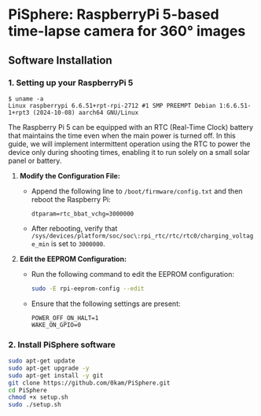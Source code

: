 # PiSphere: RaspberryPi 5-based time-lapse camera for 360° images

## Software Installation
### 1. Setting up your RaspberryPi 5
```
$ uname -a
Linux raspberrypi 6.6.51+rpt-rpi-2712 #1 SMP PREEMPT Debian 1:6.6.51-1+rpt3 (2024-10-08) aarch64 GNU/Linux
```

The Raspberry Pi 5 can be equipped with an RTC (Real-Time Clock) battery that maintains the time even when the main power is turned off.
In this guide, we will implement intermittent operation using the RTC to power the device only during shooting times,
enabling it to run solely on a small solar panel or battery.
1. **Modify the Configuration File:**

   - Append the following line to `/boot/firmware/config.txt` and then reboot the Raspberry Pi:
     ```
     dtparam=rtc_bbat_vchg=3000000
     ```

   - After rebooting, verify that `/sys/devices/platform/soc/soc\:rpi_rtc/rtc/rtc0/charging_voltage_min` is set to `3000000`.

2. **Edit the EEPROM Configuration:**

   - Run the following command to edit the EEPROM configuration:
     ```bash
     sudo -E rpi-eeprom-config --edit
     ```

   - Ensure that the following settings are present:
     ```
     POWER_OFF_ON_HALT=1
     WAKE_ON_GPIO=0
     ```

### 2. Install PiSphere software
```bash
sudo apt-get update
sudo apt-get upgrade -y
sudo apt-get install -y git
git clone https://github.com/0kam/PiSphere.git
cd PiSphere
chmod +x setup.sh
sudo ./setup.sh
```
